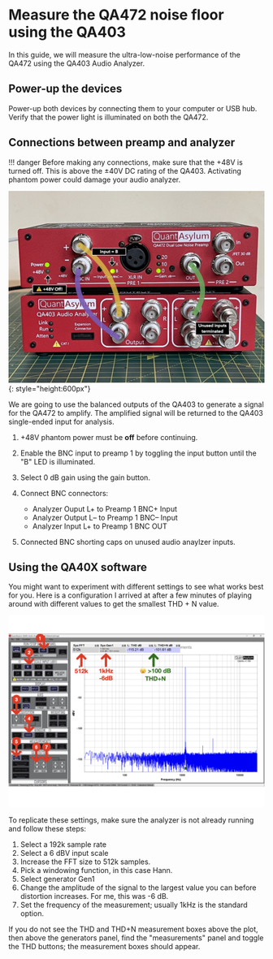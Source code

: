 # Measure the QA472 noise floor using the QA403

In this guide, we will measure the ultra-low-noise performance of the QA472 using the QA403 Audio Analyzer.

## Power-up the devices

Power-up both devices by connecting them to your computer or USB hub. Verify that the power light is illuminated on both the QA472.

## Connections between preamp and analyzer

!!! danger
    Before making any connections, make sure that the +48V is turned off. This is above the ±40V DC rating of the QA403. Activating phantom power could damage your audio analyzer.

![Screenshot](img/guide_noise_connections.jpg){: style="height:600px"}


We are going to use the balanced outputs of the QA403 to generate a signal for the QA472 to amplify. The amplified signal will be returned to the QA403 single-ended input for analysis.

1. +48V phantom power must be **off** before continuing.
2. Enable the BNC input to preamp 1 by toggling the input button until the "B" LED is illuminated.
3. Select 0 dB gain using the gain button.
4. Connect BNC connectors:
    * Analyzer Ouput L+ to Preamp 1 BNC+ Input
    * Analyzer Output L&ndash; to Preamp 1 BNC&ndash; Input
    * Analyzer Input L+ to Preamp 1 BNC OUT

5. Connected BNC shorting caps on unused audio anaylzer inputs.

## Using the QA40X software

You might want to experiment with different settings to see what works best for you. Here is a configuration I arrived at after a few minutes of playing around with different values to get the smallest THD + N value.

![Screenshot](img/guide_noise_GUI_settings.png)

To replicate these settings, make sure the analyzer is not already running and follow these steps:

1. Select a 192k sample rate
2. Select a 6 dBV input scale
3. Increase the FFT size to 512k samples.
4. Pick a windowing function, in this case Hann.
5. Select generator Gen1
6. Change the amplitude of the signal to the largest value you can before distortion increases. For me, this was -6 dB.
7. Set the frequency of the measurement; usually 1kHz is the standard option.

If you do not see the THD and THD+N measurement boxes above the plot, then above the generators panel, find the "measurements" panel and toggle the THD buttons; the measurement boxes should appear.
